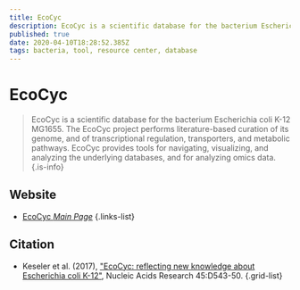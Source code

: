 ```yaml
---
title: EcoCyc
description: EcoCyc is a scientific database for the bacterium Escherichia coli K-12 MG1655. 
published: true
date: 2020-04-10T18:28:52.385Z
tags: bacteria, tool, resource center, database
---
```


# EcoCyc

> EcoCyc is a scientific database for the bacterium Escherichia coli K-12 MG1655. The EcoCyc project performs literature-based curation of its genome, and of transcriptional regulation, transporters, and metabolic pathways.
&NewLine;
EcoCyc provides tools for navigating, visualizing, and analyzing the underlying databases, and for analyzing omics data.
{.is-info}



## Website

- [EcoCyc *Main Page*](https://ecocyc.org/)
{.links-list}

## Citation

- Keseler et al. (2017), ["EcoCyc: reflecting new knowledge about Escherichia coli K-12"](https://academic.oup.com/nar/article/45/D1/D543/2605724), Nucleic Acids Research 45:D543-50.
{.grid-list}